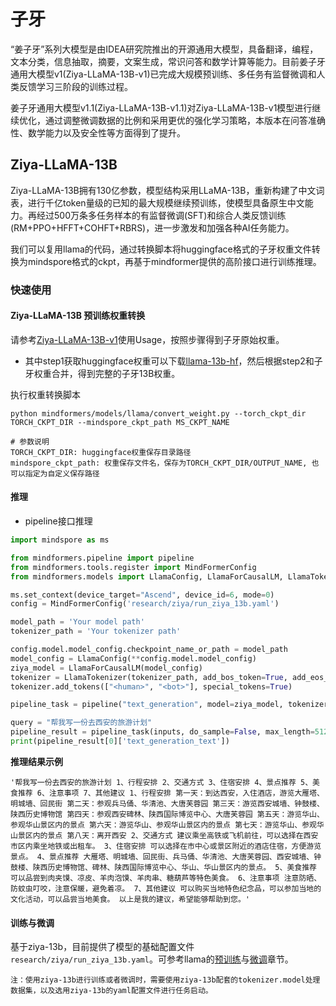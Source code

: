 # 子牙

“姜子牙”系列大模型是由IDEA研究院推出的开源通用大模型，具备翻译，编程，文本分类，信息抽取，摘要，文案生成，常识问答和数学计算等能力。目前姜子牙通用大模型v1(Ziya-LLaMA-13B-v1)已完成大规模预训练、多任务有监督微调和人类反馈学习三阶段的训练过程。

姜子牙通用大模型v1.1(Ziya-LLaMA-13B-v1.1)对Ziya-LLaMA-13B-v1模型进行继续优化，通过调整微调数据的比例和采用更优的强化学习策略，本版本在问答准确性、数学能力以及安全性等方面得到了提升。

## Ziya-LLaMA-13B

Ziya-LLaMA-13B拥有130亿参数，模型结构采用LLaMA-13B，重新构建了中文词表，进行千亿token量级的已知的最大规模继续预训练，使模型具备原生中文能力。再经过500万条多任务样本的有监督微调(SFT)和综合人类反馈训练(RM+PPO+HFFT+COHFT+RBRS)，进一步激发和加强各种AI任务能力。

我们可以复用llama的代码，通过转换脚本将huggingface格式的子牙权重文件转换为mindspore格式的ckpt，再基于mindformer提供的高阶接口进行训练推理。

### 快速使用

#### Ziya-LLaMA-13B 预训练权重转换

请参考[Ziya-LLaMA-13B-v1](https://huggingface.co/IDEA-CCNL/Ziya-LLaMA-13B-v1#-%E4%BD%BF%E7%94%A8-usage-)使用Usage，按照步骤得到子牙原始权重。

- 其中step1获取huggingface权重可以下载[llama-13b-hf](https://huggingface.co/decapoda-research/llama-13b-hf/tree/main)，然后根据step2和子牙权重合并，得到完整的子牙13B权重。

执行权重转换脚本

```shell
python mindformers/models/llama/convert_weight.py --torch_ckpt_dir TORCH_CKPT_DIR --mindspore_ckpt_path MS_CKPT_NAME
```

```text
# 参数说明
TORCH_CKPT_DIR: huggingface权重保存目录路径
mindspore_ckpt_path: 权重保存文件名，保存为TORCH_CKPT_DIR/OUTPUT_NAME, 也可以指定为自定义保存路径
```

#### 推理

- pipeline接口推理

```python
import mindspore as ms

from mindformers.pipeline import pipeline
from mindformers.tools.register import MindFormerConfig
from mindformers.models import LlamaConfig, LlamaForCausalLM, LlamaTokenizer

ms.set_context(device_target="Ascend", device_id=6, mode=0)
config = MindFormerConfig('research/ziya/run_ziya_13b.yaml')

model_path = 'Your model path'
tokenizer_path = 'Your tokenizer path'

config.model.model_config.checkpoint_name_or_path = model_path
model_config = LlamaConfig(**config.model.model_config)
ziya_model = LlamaForCausalLM(model_config)
tokenizer = LlamaTokenizer(tokenizer_path, add_bos_token=True, add_eos_token=False)
tokenizer.add_tokens(["<human>", "<bot>"], special_tokens=True)

pipeline_task = pipeline("text_generation", model=ziya_model, tokenizer=tokenizer)

query = "帮我写一份去西安的旅游计划"
pipeline_result = pipeline_task(inputs, do_sample=False, max_length=512, add_special_tokens=True)
print(pipeline_result[0]['text_generation_text'])
```

**推理结果示例**

```text
'帮我写一份去西安的旅游计划 1、行程安排 2、交通方式 3、住宿安排 4、景点推荐 5、美食推荐 6、注意事项 7、其他建议 1、行程安排 第一天：到达西安，入住酒店，游览大雁塔、明城墙、回民街 第二天：参观兵马俑、华清池、大唐芙蓉园 第三天：游览西安城墙、钟鼓楼、陕西历史博物馆 第四天：参观西安碑林、陕西国际博览中心、大唐芙蓉园 第五天：游览华山、参观华山景区内的景点 第六天：游览华山、参观华山景区内的景点 第七天：游览华山、参观华山景区内的景点 第八天：离开西安 2、交通方式 建议乘坐高铁或飞机前往，可以选择在西安市区内乘坐地铁或出租车。 3、住宿安排 可以选择在市中心或景区附近的酒店住宿，方便游览景点。 4、景点推荐 大雁塔、明城墙、回民街、兵马俑、华清池、大唐芙蓉园、西安城墙、钟鼓楼、陕西历史博物馆、碑林、陕西国际博览中心、华山、华山景区内的景点。 5、美食推荐 可以品尝到肉夹馍、凉皮、羊肉泡馍、羊肉串、糖葫芦等特色美食。 6、注意事项 注意防晒、防蚊虫叮咬，注意保暖，避免着凉。 7、其他建议 可以购买当地特色纪念品，可以参加当地的文化活动，可以品尝当地美食。 以上是我的建议，希望能够帮助到您。'
```

#### 训练与微调

基于ziya-13b，目前提供了模型的基础配置文件`research/ziya/run_ziya_13b.yaml`。可参考llama的[预训练](https://gitee.com/mindspore/mindformers/blob/dev/docs/model_cards/llama.md#%E9%A2%84%E8%AE%AD%E7%BB%83)与[微调](https://gitee.com/mindspore/mindformers/blob/dev/docs/model_cards/llama.md#%E5%BE%AE%E8%B0%83)章节。

`注：使用ziya-13b进行训练或者微调时，需要使用ziya-13b配套的tokenizer.model处理数据集，以及选用ziya-13b的yaml配置文件进行任务启动。`